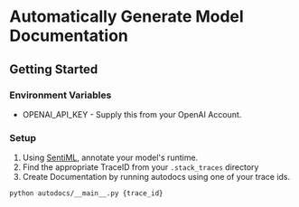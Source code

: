 # Automatically Generate Model Documentation

## Getting Started

### Environment Variables
* OPENAI_API_KEY - Supply this from your OpenAI Account.

### Setup
1. Using [SentiML](https://www.github.com/shareableai/sentiml), annotate your model's runtime. 
2. Find the appropriate TraceID from your `.stack_traces` directory
3. Create Documentation by running autodocs using one of your trace ids.

```bash
python autodocs/__main__.py {trace_id}
```